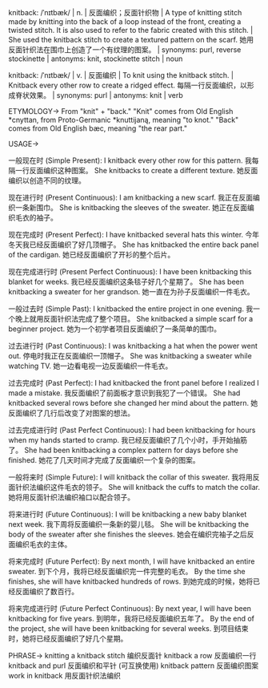 knitback: /ˈnɪtbæk/ | n. | 反面编织；反面针织物 | A type of knitting stitch made by knitting into the back of a loop instead of the front, creating a twisted stitch.  It is also used to refer to the fabric created with this stitch. |  She used the knitback stitch to create a textured pattern on the scarf. 她用反面针织法在围巾上创造了一个有纹理的图案。 | synonyms: purl, reverse stockinette | antonyms: knit, stockinette stitch | noun

knitback: /ˈnɪtbæk/ | v. | 反面编织 | To knit using the knitback stitch. |  Knitback every other row to create a ridged effect.  每隔一行反面编织，以形成脊状效果。 | synonyms: purl | antonyms: knit | verb


ETYMOLOGY->
From "knit" + "back." "Knit" comes from Old English *cnyttan, from Proto-Germanic *knuttijaną, meaning "to knot." "Back" comes from Old English bæc, meaning "the rear part."

USAGE->

一般现在时 (Simple Present):
I knitback every other row for this pattern. 我每隔一行反面编织这种图案。
She knitbacks to create a different texture. 她反面编织以创造不同的纹理。


现在进行时 (Present Continuous):
I am knitbacking a new scarf. 我正在反面编织一条新围巾。
She is knitbacking the sleeves of the sweater. 她正在反面编织毛衣的袖子。


现在完成时 (Present Perfect):
I have knitbacked several hats this winter. 今年冬天我已经反面编织了好几顶帽子。
She has knitbacked the entire back panel of the cardigan. 她已经反面编织了开衫的整个后片。


现在完成进行时 (Present Perfect Continuous):
I have been knitbacking this blanket for weeks. 我已经反面编织这条毯子好几个星期了。
She has been knitbacking a sweater for her grandson. 她一直在为孙子反面编织一件毛衣。


一般过去时 (Simple Past):
I knitbacked the entire project in one evening. 我一个晚上就用反面针织法完成了整个项目。
She knitbacked a simple scarf for a beginner project. 她为一个初学者项目反面编织了一条简单的围巾。


过去进行时 (Past Continuous):
I was knitbacking a hat when the power went out.  停电时我正在反面编织一顶帽子。
She was knitbacking a sweater while watching TV. 她一边看电视一边反面编织一件毛衣。


过去完成时 (Past Perfect):
I had knitbacked the front panel before I realized I made a mistake. 我反面编织了前面板才意识到我犯了一个错误。
She had knitbacked several rows before she changed her mind about the pattern. 她反面编织了几行后改变了对图案的想法。


过去完成进行时 (Past Perfect Continuous):
I had been knitbacking for hours when my hands started to cramp. 我已经反面编织了几个小时，手开始抽筋了。
She had been knitbacking a complex pattern for days before she finished. 她花了几天时间才完成了反面编织一个复杂的图案。


一般将来时 (Simple Future):
I will knitback the collar of this sweater. 我将用反面针织法编织这件毛衣的领子。
She will knitback the cuffs to match the collar. 她将用反面针织法编织袖口以配合领子。


将来进行时 (Future Continuous):
I will be knitbacking a new baby blanket next week. 我下周将反面编织一条新的婴儿毯。
She will be knitbacking the body of the sweater after she finishes the sleeves. 她会在编织完袖子之后反面编织毛衣的主体。


将来完成时 (Future Perfect):
By next month, I will have knitbacked an entire sweater. 到下个月，我将已经反面编织完一件完整的毛衣。
By the time she finishes, she will have knitbacked hundreds of rows. 到她完成的时候，她将已经反面编织了数百行。


将来完成进行时 (Future Perfect Continuous):
By next year, I will have been knitbacking for five years. 到明年，我将已经反面编织五年了。
By the end of the project, she will have been knitbacking for several weeks. 到项目结束时，她将已经反面编织了好几个星期。



PHRASE->
knitting a knitback stitch  编织反面针
knitback a row  反面编织一行
knitback and purl  反面编织和平针 (可互换使用)
knitback pattern  反面编织图案
work in knitback  用反面针织法编织
